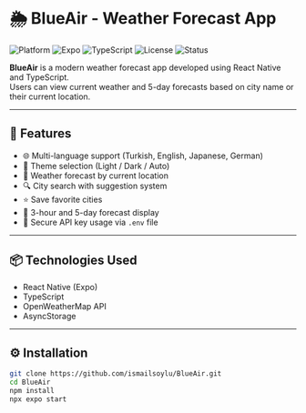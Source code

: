 # 🌦️ BlueAir - Weather Forecast App

![Platform](https://img.shields.io/badge/platform-React%20Native-blue) 
![Expo](https://img.shields.io/badge/framework-Expo-green) 
![TypeScript](https://img.shields.io/badge/language-TypeScript-blue) 
![License](https://img.shields.io/badge/license-MIT-brightgreen) 
![Status](https://img.shields.io/badge/status-active-success)

**BlueAir** is a modern weather forecast app developed using React Native and TypeScript.  
Users can view current weather and 5-day forecasts based on city name or their current location.

---

## 🚀 Features

- 🌐 Multi-language support (Turkish, English, Japanese, German)
- 🎨 Theme selection (Light / Dark / Auto)
- 📍 Weather forecast by current location
- 🔍 City search with suggestion system
- ⭐ Save favorite cities
- 🧾 3-hour and 5-day forecast display
- 🔐 Secure API key usage via `.env` file

---

## 📦 Technologies Used

- React Native (Expo)
- TypeScript
- OpenWeatherMap API
- AsyncStorage

---

## ⚙️ Installation

```bash
git clone https://github.com/ismailsoylu/BlueAir.git
cd BlueAir
npm install
npx expo start

